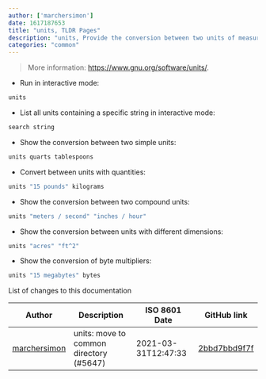 ```yaml
---
author: ['marchersimon']
date: 1617187653
title: "units, TLDR Pages"
description: "units, Provide the conversion between two units of measure."
categories: "common"
---
```

> More information: <https://www.gnu.org/software/units/>.

- Run in interactive mode:

```bash
units
```

- List all units containing a specific string in interactive mode:

```bash
search string
```

- Show the conversion between two simple units:

```bash
units quarts tablespoons
```

- Convert between units with quantities:

```bash
units "15 pounds" kilograms
```

- Show the conversion between two compound units:

```bash
units "meters / second" "inches / hour"
```

- Show the conversion between units with different dimensions:

```bash
units "acres" "ft^2"
```

- Show the conversion of byte multipliers:

```bash
units "15 megabytes" bytes
```
List of changes to this documentation


Author | Description | ISO 8601 Date | GitHub link
------|-----|-----|-----
[marchersimon](mailto:50295997+marchersimon@users.noreply.github.com) | units: move to common directory (#5647) | 2021-03-31T12:47:33 | [2bbd7bbd9f7f](https://github.com/tldr-pages/tldr/commit/2bbd7bbd9f7f8dd56b1dc6187674dc71fa0c913f)

